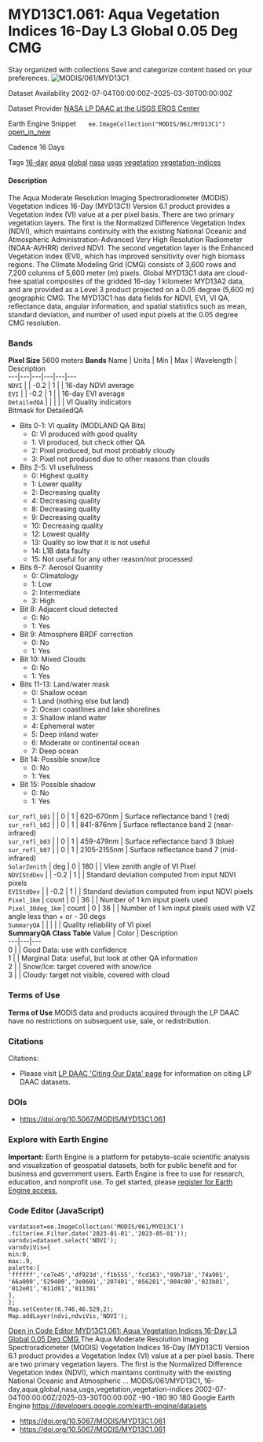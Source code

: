  
#  MYD13C1.061: Aqua Vegetation Indices 16-Day L3 Global 0.05 Deg CMG 
Stay organized with collections  Save and categorize content based on your preferences. 
![MODIS/061/MYD13C1](https://developers.google.com/earth-engine/datasets/images/MODIS/MODIS_061_MYD13C1_sample.png) 

Dataset Availability
    2002-07-04T00:00:00Z–2025-03-30T00:00:00Z 

Dataset Provider
     [ NASA LP DAAC at the USGS EROS Center ](https://doi.org/10.5067/MODIS/MYD13C1.061) 

Earth Engine Snippet
     `    ee.ImageCollection("MODIS/061/MYD13C1")   ` [ open_in_new ](https://code.earthengine.google.com/?scriptPath=Examples:Datasets/MODIS/MODIS_061_MYD13C1) 

Cadence
    16 Days 

Tags
     [16-day](https://developers.google.com/earth-engine/datasets/tags/16-day) [aqua](https://developers.google.com/earth-engine/datasets/tags/aqua) [global](https://developers.google.com/earth-engine/datasets/tags/global) [nasa](https://developers.google.com/earth-engine/datasets/tags/nasa) [usgs](https://developers.google.com/earth-engine/datasets/tags/usgs) [vegetation](https://developers.google.com/earth-engine/datasets/tags/vegetation) [vegetation-indices](https://developers.google.com/earth-engine/datasets/tags/vegetation-indices)
#### Description
The Aqua Moderate Resolution Imaging Spectroradiometer (MODIS) Vegetation Indices 16-Day (MYD13C1) Version 6.1 product provides a Vegetation Index (VI) value at a per pixel basis. There are two primary vegetation layers. The first is the Normalized Difference Vegetation Index (NDVI), which maintains continuity with the existing National Oceanic and Atmospheric Administration-Advanced Very High Resolution Radiometer (NOAA-AVHRR) derived NDVI. The second vegetation layer is the Enhanced Vegetation Index (EVI), which has improved sensitivity over high biomass regions. The Climate Modeling Grid (CMG) consists of 3,600 rows and 7,200 columns of 5,600 meter (m) pixels. Global MYD13C1 data are cloud-free spatial composites of the gridded 16-day 1 kilometer MYD13A2 data, and are provided as a Level 3 product projected on a 0.05 degree (5,600 m) geographic CMG. The MYD13C1 has data fields for NDVI, EVI, VI QA, reflectance data, angular information, and spatial statistics such as mean, standard deviation, and number of used input pixels at the 0.05 degree CMG resolution. 
### Bands
**Pixel Size** 5600 meters 
**Bands**
Name | Units | Min | Max | Wavelength | Description  
---|---|---|---|---|---  
`NDVI` |  |  -0.2  |  1  |  | 16-day NDVI average  
`EVI` |  |  -0.2  |  1  |  | 16-day EVI average  
`DetailedQA` |  |  |  |  | VI Quality indicators  
Bitmask for DetailedQA
  * Bits 0-1: VI quality (MODLAND QA Bits) 
    * 0: VI produced with good quality
    * 1: VI produced, but check other QA
    * 2: Pixel produced, but most probably cloudy
    * 3: Pixel not produced due to other reasons than clouds
  * Bits 2-5: VI usefulness 
    * 0: Highest quality
    * 1: Lower quality
    * 2: Decreasing quality
    * 4: Decreasing quality
    * 8: Decreasing quality
    * 9: Decreasing quality
    * 10: Decreasing quality
    * 12: Lowest quality
    * 13: Quality so low that it is not useful
    * 14: L1B data faulty
    * 15: Not useful for any other reason/not processed
  * Bits 6-7: Aerosol Quantity 
    * 0: Climatology
    * 1: Low
    * 2: Intermediate
    * 3: High
  * Bit 8: Adjacent cloud detected 
    * 0: No
    * 1: Yes
  * Bit 9: Atmosphere BRDF correction 
    * 0: No
    * 1: Yes
  * Bit 10: Mixed Clouds 
    * 0: No
    * 1: Yes
  * Bits 11-13: Land/water mask 
    * 0: Shallow ocean
    * 1: Land (nothing else but land)
    * 2: Ocean coastlines and lake shorelines
    * 3: Shallow inland water
    * 4: Ephemeral water
    * 5: Deep inland water
    * 6: Moderate or continental ocean
    * 7: Deep ocean
  * Bit 14: Possible snow/ice 
    * 0: No
    * 1: Yes
  * Bit 15: Possible shadow 
    * 0: No
    * 1: Yes

  
`sur_refl_b01` |  |  0  |  1  | 620-670nm | Surface reflectance band 1 (red)  
`sur_refl_b02` |  |  0  |  1  | 841-876nm | Surface reflectance band 2 (near-infrared)  
`sur_refl_b03` |  |  0  |  1  | 459-479nm | Surface reflectance band 3 (blue)  
`sur_refl_b07` |  |  0  |  1  | 2105-2155nm | Surface reflectance band 7 (mid-infrared)  
`SolarZenith` | deg |  0  |  180  |  | View zenith angle of VI Pixel  
`NDVIStdDev` |  |  -0.2  |  1  |  | Standard deviation computed from input NDVI pixels  
`EVIStdDev` |  |  -0.2  |  1  |  | Standard deviation computed from input NDVI pixels  
`Pixel_1km` | count |  0  |  36  |  | Number of 1 km input pixels used  
`Pixel_30deg_1km` | count |  0  |  36  |  | Number of 1 km input pixels used with VZ angle less than + or - 30 degs  
`SummaryQA` |  |  |  |  | Quality reliability of VI pixel  
**SummaryQA Class Table**
Value | Color | Description  
---|---|---  
0 |  | Good Data: use with confidence  
1 |  | Marginal Data: useful, but look at other QA information  
2 |  | Snow/Ice: target covered with snow/ice  
3 |  | Cloudy: target not visible, covered with cloud  
### Terms of Use
**Terms of Use**
MODIS data and products acquired through the LP DAAC have no restrictions on subsequent use, sale, or redistribution.
### Citations
Citations:
  * Please visit [LP DAAC 'Citing Our Data' page](https://lpdaac.usgs.gov/citing_our_data) for information on citing LP DAAC datasets.


### DOIs
  * [ https://doi.org/10.5067/MODIS/MYD13C1.061 ](https://doi.org/10.5067/MODIS/MYD13C1.061)


### Explore with Earth Engine
**Important:** Earth Engine is a platform for petabyte-scale scientific analysis and visualization of geospatial datasets, both for public benefit and for business and government users. Earth Engine is free to use for research, education, and nonprofit use. To get started, please [register for Earth Engine access.](https://console.cloud.google.com/earth-engine)
### Code Editor (JavaScript)
```
vardataset=ee.ImageCollection('MODIS/061/MYD13C1')
.filter(ee.Filter.date('2023-01-01','2023-05-01'));
varndvi=dataset.select('NDVI');
varndviVis={
min:0,
max:.9,
palette:[
'ffffff','ce7e45','df923d','f1b555','fcd163','99b718','74a901',
'66a000','529400','3e8601','207401','056201','004c00','023b01',
'012e01','011d01','011301'
],
};
Map.setCenter(6.746,46.529,2);
Map.addLayer(ndvi,ndviVis,'NDVI');
```
[ Open in Code Editor ](https://code.earthengine.google.com/?scriptPath=Examples:Datasets/MODIS/MODIS_061_MYD13C1)
[ MYD13C1.061: Aqua Vegetation Indices 16-Day L3 Global 0.05 Deg CMG ](https://developers.google.com/earth-engine/datasets/catalog/MODIS_061_MYD13C1)
The Aqua Moderate Resolution Imaging Spectroradiometer (MODIS) Vegetation Indices 16-Day (MYD13C1) Version 6.1 product provides a Vegetation Index (VI) value at a per pixel basis. There are two primary vegetation layers. The first is the Normalized Difference Vegetation Index (NDVI), which maintains continuity with the existing National Oceanic and Atmospheric …
MODIS/061/MYD13C1, 16-day,aqua,global,nasa,usgs,vegetation,vegetation-indices 
2002-07-04T00:00:00Z/2025-03-30T00:00:00Z
-90 -180 90 180 
Google Earth Engine
https://developers.google.com/earth-engine/datasets
  * [ https://doi.org/10.5067/MODIS/MYD13C1.061 ](https://doi.org/https://doi.org/10.5067/MODIS/MYD13C1.061)
  * [ https://doi.org/10.5067/MODIS/MYD13C1.061 ](https://doi.org/https://developers.google.com/earth-engine/datasets/catalog/MODIS_061_MYD13C1)


